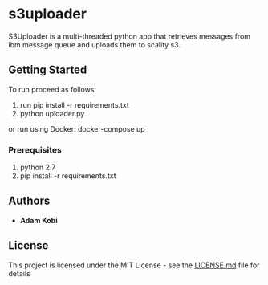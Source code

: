 # s3uploader

S3Uploader is a multi-threaded python app that retrieves messages from ibm message queue and uploads them to scality s3.

## Getting Started

To run proceed as follows:
1. run pip install -r requirements.txt
2. python uploader.py

or run using Docker:
docker-compose up

### Prerequisites

1. python 2.7
2. pip install -r requirements.txt



## Authors

* **Adam Kobi**

## License

This project is licensed under the MIT License - see the [LICENSE.md](LICENSE.md) file for details
